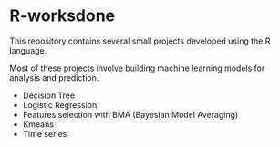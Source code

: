 # R-worksdone

This repository contains several small projects developed using the R language. 

Most of these projects involve building machine learning models for analysis and prediction.
- Decision Tree
- Logistic Regression
- Features selection with BMA (Bayesian Model Averaging)
- Kmeans
- Time series

